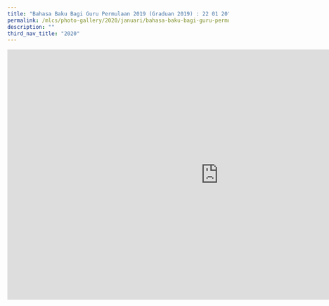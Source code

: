 ```yaml
---
title: "Bahasa Baku Bagi Guru Permulaan 2019 (Graduan 2019) : 22 01 20"
permalink: /mlcs/photo-gallery/2020/januari/bahasa-baku-bagi-guru-permulaan-2019-graduan-2019-22-01-20/
description: ""
third_nav_title: "2020"
---
```

<iframe allowfullscreen="true" height="569" width="960" frameborder="0" src="https://docs.google.com/presentation/d/e/2PACX-1vSg8v2JFSCbd0Uo3GkVk2s2NaqCr50oGKb5ibtFv9H8G6g_itqr7YQx07w4vp-MY8X93QthfP8uTWzO/embed?start=false&amp;loop=false&amp;delayms=3000"></iframe>
